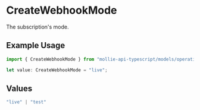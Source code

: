 # CreateWebhookMode

The subscription's mode.

## Example Usage

```typescript
import { CreateWebhookMode } from "mollie-api-typescript/models/operations";

let value: CreateWebhookMode = "live";
```

## Values

```typescript
"live" | "test"
```
